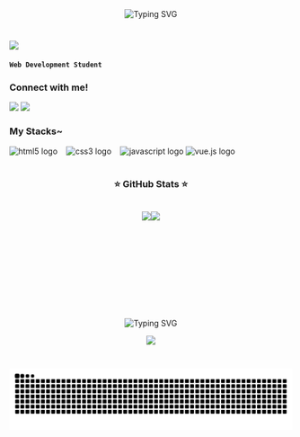<div align="center">
   <img src="https://readme-typing-svg.demolab.com?font=Roboto+Mono&size=24&pause=1000&color=20B2AA&center=true&vCenter=true&width=435&lines=Hi,+I'm+Carlos+Henrique!;Welcome+to+my+profile!" alt="Typing SVG">
</div>

#
 </div>
      <img src="https://64.media.tumblr.com/17292da4ef380464a77686dfe14a3a83/ef19ffa884fd4784-ac/s400x600/e9437e1a2f921f5b9142b121164ad8c70d620cea.gif" height="150">
    </div>
<br>

**`Web Development Student`**
<div>
<h3 align="left">Connect with me!</h3>
<a href="https://www.linkedin.com/in/carlos0412"><img src="https://img.shields.io/badge/-LinkedIn-000?style=for-the-badge&logo=linkedin&logoColor=FF00F6&color:FFF"></a> <a href="mailto:ifcarloshenrique@gmail.com"><img src="https://img.shields.io/badge/Gmail-000?style=for-the-badge&logo=gmail&logoColor=white"></a>
</div>

<h3>My Stacks~</h2>
<div align="left">
  <img src="https://cdn.jsdelivr.net/gh/devicons/devicon/icons/html5/html5-original.svg" height="40" alt="html5 logo"  />
  <img width="8" />
  <img src="https://cdn.jsdelivr.net/gh/devicons/devicon/icons/css3/css3-original.svg" height="40" alt="css3 logo"  />
  <img width="8" />
  <img src="https://cdn.jsdelivr.net/gh/devicons/devicon/icons/javascript/javascript-plain.svg" height="40" alt="javascript logo"  />
  <img src="https://cdn.jsdelivr.net/gh/devicons/devicon/icons/vuejs/vuejs-original.svg" height="40" alt="vue.js logo" />
  <img width="8" />
</div>

#

<div align="center">
  <h3>⭐ GitHub Stats ⭐</h3>
  <br>
  <div style="display: flex; justify-content: center;">
    <img height="150em" src="https://github-readme-stats.vercel.app/api?username=carloshenriqueok&line_height=25&show_icons=true&theme=dark">
    <img height="150em" src="https://github-readme-stats.vercel.app/api/top-langs/?username=carloshenriqueok&layout=compact&theme=dark">
  </div>
</div>

#

<p align="center">
   <img src="https://readme-typing-svg.demolab.com?font=Roboto+Mono&size=24&pause=1000&color=20B2AA&center=true&vCenter=true&width=435&lines=Visit+Counter" alt="Typing SVG">
</p>
<p align="center">
   <img src="https://profile-counter.glitch.me/{carloshenriqueok}/count.svg" /> 
</p>


#

<picture align="center">
  <source media="(prefers-color-scheme: dark)" srcset="https://raw.githubusercontent.com/carloshenriqueok/carloshenriqueok/output/github-contribution-grid-snake-dark.svg">
  <source media="(prefers-color-scheme: light)" srcset="https://raw.githubusercontent.com/carloshenriqueol/carloshenriqueok/output/github-contribution-grid-snake-dark.svg">
  <img align="center" alt="github contribution grid snake animation" src="https://raw.githubusercontent.com/carloshenriqueok/carloshenriqueok/output/github-contribution-grid-snake.svg">
</picture>

